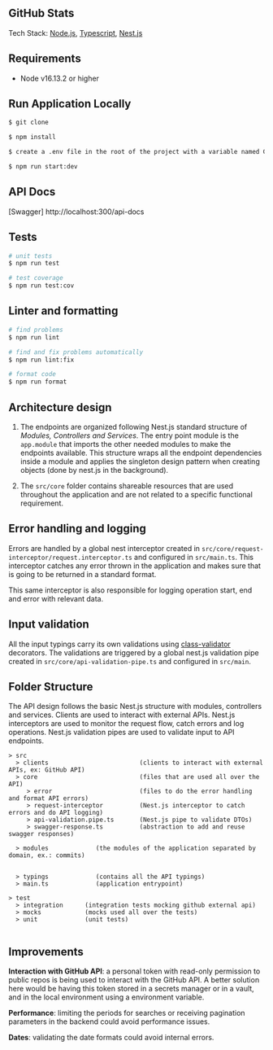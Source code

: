 ## GitHub Stats

Tech Stack: [Node.js](https://nodejs.org/en/docs/), [Typescript](https://www.typescriptlang.org/docs/), [Nest.js](https://docs.nestjs.com/)

## Requirements

- Node v16.13.2 or higher

## Run Application Locally

```bash
$ git clone
```

```bash
$ npm install
```

```bash
$ create a .env file in the root of the project with a variable named GITHUB_API_KEY. The value will be sent by Turtle platform.
```

```bash
$ npm run start:dev
```

## API Docs

[Swagger] http://localhost:300/api-docs

## Tests

```bash
# unit tests
$ npm run test

# test coverage
$ npm run test:cov
```

## Linter and formatting

```bash
# find problems
$ npm run lint

# find and fix problems automatically
$ npm run lint:fix

# format code
$ npm run format
```

## Architecture design

1. The endpoints are organized following Nest.js standard structure of _Modules, Controllers and Services_. The entry point module is the `app.module` that imports the other needed modules to make the endpoints available. This structure wraps all the endpoint dependencies inside a module and applies the singleton design pattern when creating objects (done by nest.js in the background).

2. The `src/core` folder contains shareable resources that are used throughout the application and are not related to a specific functional requirement.

## Error handling and logging

Errors are handled by a global nest interceptor created in `src/core/request-interceptor/request.interceptor.ts` and configured in `src/main.ts`. This interceptor catches any error thrown in the application and makes sure that is going to be returned in a standard format.

This same interceptor is also responsible for logging operation start, end and error with relevant data.

## Input validation

All the input typings carry its own validations using [class-validator](https://www.npmjs.com/package/class-validator) decorators. The validations are triggered by a global nest.js validation pipe created in `src/core/api-validation-pipe.ts` and configured in `src/main`.


## Folder Structure

The API design follows the basic Nest.js structure with modules, controllers and services. Clients are used to interact with external APIs. Nest.js interceptors are used to monitor the request flow, catch errors and log operations. Nest.js validation pipes are used to validate input to API endpoints.

```
> src
  > clients                         (clients to interact with external APIs, ex: GitHub API)
  > core                            (files that are used all over the API)
     > error                        (files to do the error handling and format API errors)
     > request-interceptor          (Nest.js interceptor to catch errors and do API logging)
     > api-validation.pipe.ts       (Nest.js pipe to validate DTOs)
     > swagger-response.ts          (abstraction to add and reuse swagger responses)

  > modules             (the modules of the application separated by domain, ex.: commits)


  > typings             (contains all the API typings)
  > main.ts             (application entrypoint)

> test
  > integration      (integration tests mocking github external api)
  > mocks            (mocks used all over the tests)
  > unit             (unit tests)


```

## Improvements

**Interaction with GitHub API**: a personal token with read-only permission to public repos
is being used to interact with the GitHub API.
A better solution here would be having this token stored in a secrets manager or in a vault, and in the local environment using a environment variable.

**Performance**: limiting the periods for searches or receiving pagination parameters in the backend could avoid performance issues.

**Dates**: validating the date formats could avoid internal errors.
